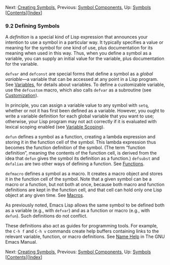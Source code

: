 <!-- This is the GNU Emacs Lisp Reference Manual
corresponding to Emacs version 27.2.

Copyright (C) 1990-1996, 1998-2021 Free Software Foundation,
Inc.

Permission is granted to copy, distribute and/or modify this document
under the terms of the GNU Free Documentation License, Version 1.3 or
any later version published by the Free Software Foundation; with the
Invariant Sections being "GNU General Public License," with the
Front-Cover Texts being "A GNU Manual," and with the Back-Cover
Texts as in (a) below.  A copy of the license is included in the
section entitled "GNU Free Documentation License."

(a) The FSF's Back-Cover Text is: "You have the freedom to copy and
modify this GNU manual.  Buying copies from the FSF supports it in
developing GNU and promoting software freedom." -->

<!-- Created by GNU Texinfo 6.7, http://www.gnu.org/software/texinfo/ -->

Next: [Creating Symbols](Creating-Symbols.html), Previous: [Symbol Components](Symbol-Components.html), Up: [Symbols](Symbols.html)   \[[Contents](index.html#SEC_Contents "Table of contents")]\[[Index](Index.html "Index")]

### 9.2 Defining Symbols

A *definition* is a special kind of Lisp expression that announces your intention to use a symbol in a particular way. It typically specifies a value or meaning for the symbol for one kind of use, plus documentation for its meaning when used in this way. Thus, when you define a symbol as a variable, you can supply an initial value for the variable, plus documentation for the variable.

`defvar` and `defconst` are special forms that define a symbol as a *global variable*—a variable that can be accessed at any point in a Lisp program. See [Variables](Variables.html), for details about variables. To define a customizable variable, use the `defcustom` macro, which also calls `defvar` as a subroutine (see [Customization](Customization.html)).

In principle, you can assign a variable value to any symbol with `setq`, whether or not it has first been defined as a variable. However, you ought to write a variable definition for each global variable that you want to use; otherwise, your Lisp program may not act correctly if it is evaluated with lexical scoping enabled (see [Variable Scoping](Variable-Scoping.html)).

`defun` defines a symbol as a function, creating a lambda expression and storing it in the function cell of the symbol. This lambda expression thus becomes the function definition of the symbol. (The term “function definition”, meaning the contents of the function cell, is derived from the idea that `defun` gives the symbol its definition as a function.) `defsubst` and `defalias` are two other ways of defining a function. See [Functions](Functions.html).

`defmacro` defines a symbol as a macro. It creates a macro object and stores it in the function cell of the symbol. Note that a given symbol can be a macro or a function, but not both at once, because both macro and function definitions are kept in the function cell, and that cell can hold only one Lisp object at any given time. See [Macros](Macros.html).

As previously noted, Emacs Lisp allows the same symbol to be defined both as a variable (e.g., with `defvar`) and as a function or macro (e.g., with `defun`). Such definitions do not conflict.

These definitions also act as guides for programming tools. For example, the `C-h f` and `C-h v` commands create help buffers containing links to the relevant variable, function, or macro definitions. See [Name Help](https://www.gnu.org/software/emacs/manual/html_node/emacs/Name-Help.html#Name-Help) in The GNU Emacs Manual.

Next: [Creating Symbols](Creating-Symbols.html), Previous: [Symbol Components](Symbol-Components.html), Up: [Symbols](Symbols.html)   \[[Contents](index.html#SEC_Contents "Table of contents")]\[[Index](Index.html "Index")]
